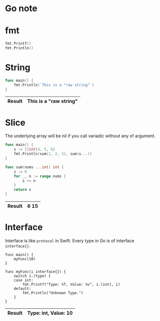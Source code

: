 # Go note

# fmt

```go
fmt.Printf()
fmt.Println()
```

# String

```go
func main() {
	fmt.Println(`This is a "raw string"`)
}
```

|Result|This is a "raw string"|
|------|----------------------|

# Slice

The underlying array will be nil if you call variadic without any of argument.

```go
func main() {
	s := []int{4, 5, 6}
	fmt.Println(sum(1, 2, 3), sum(s...))
}

func sum(nums ...int) int {
	s := 0
	for _, n := range nums {
		s += n
	}
	return s
}
```

|Result|6 15|
|------|----|

# Interface 

Interface is like `protocol` in Swift.
Every type in Go is of interface `interface{}`.

```golang
func main() { 
	myFunc(10) 
}

func myFunc(i interface{}) {
	switch i.(type) {
	case int:
		fmt.Printf("Type: %T, Value: %v", i.(int), i)
	default:
		fmt.Println("Unknown Type.")
	}
}
```

|Result|Type: int, Value: 10|
|------|--------------------|
